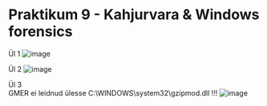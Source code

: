 # Praktikum 9 - Kahjurvara & Windows forensics 

Ül 1
![image](https://github.com/JuhanPauklin/AndmeturbePraktikumid/assets/90179916/17ef66c5-4708-47fe-ba53-155ba5524a91)

Ül 2
![image](https://github.com/JuhanPauklin/AndmeturbePraktikumid/assets/90179916/fd137ffe-ffdc-49f7-8724-f57bcf4d4dae)

Ül 3  
GMER ei leidnud ülesse C:\WINDOWS\system32\gzipmod.dll !!!
![image](https://github.com/JuhanPauklin/AndmeturbePraktikumid/assets/90179916/645a1f60-17fe-444a-b037-f66fdafe4f3d)

